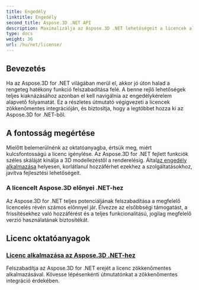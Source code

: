 ```yaml
---
title: Engedély
linktitle: Engedély
second_title: Aspose.3D .NET API
description: Maximalizálja az Aspose.3D .NET lehetőségeit a licencek alkalmazásáról szóló részletes oktatóanyagunkkal. Gondoskodjon zökkenőmentes integrációs folyamatról, és oldja fel a hatékony funkciókat.
type: docs
weight: 36
url: /hu/net/license/
---
```

## Bevezetés

Ha az Aspose.3D for .NET világában merül el, akkor jó úton halad a rengeteg hatékony funkció felszabadítása felé. A benne rejlő lehetőségek teljes kiaknázásához azonban el kell navigálnia az engedélykérelem alapvető folyamatát. Ez a részletes útmutató végigvezeti a licencek zökkenőmentes integrációján, és biztosítja, hogy a legtöbbet hozza ki az Aspose.3D for .NET-ből.

## A fontosság megértése

 Mielőtt belemerülnénk az oktatóanyagba, értsük meg, miért kulcsfontosságú a licenc igénylése. Az Aspose.3D for .NET fejlett funkciók széles skáláját kínálja a 3D modellezéstől a renderelésig. Által[az engedély alkalmazása](./apply-license/) helyesen, korlátlanul hozzáférhet ezekhez a szolgáltatásokhoz, javítva fejlesztési lehetőségeit.

### A licencelt Aspose.3D előnyei .NET-hez

Az Aspose.3D for .NET teljes potenciáljának felszabadítása a megfelelő licencelés révén számos előnnyel jár. Élvezze az elsőbbségi támogatást, a frissítésekhez való hozzáférést és a teljes funkcionalitású, jogilag megfelelő verzió használatának biztosítékát.

## Licenc oktatóanyagok
### [Licenc alkalmazása az Aspose.3D .NET-hez](./apply-license/)
Felszabadítja az Aspose.3D for .NET erejét a licenc zökkenőmentes alkalmazásával. Kövesse lépésenkénti útmutatónkat a zökkenőmentes integráció érdekében.